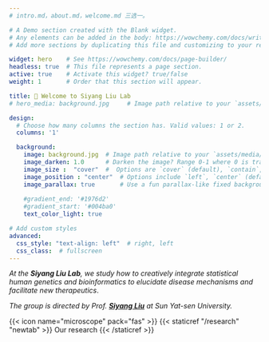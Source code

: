 ```yaml
---
# intro.md，about.md，welcome.md 三选一。

# A Demo section created with the Blank widget.
# Any elements can be added in the body: https://wowchemy.com/docs/writing-markdown-latex/
# Add more sections by duplicating this file and customizing to your requirements.

widget: hero    # See https://wowchemy.com/docs/page-builder/
headless: true  # This file represents a page section.
active: true    # Activate this widget? true/false
weight: 1       # Order that this section will appear.

title: 👋 Welcome to Siyang Liu Lab
# hero_media: background.jpg     # Image path relative to your `assets/media/` folder.

design:
  # Choose how many columns the section has. Valid values: 1 or 2.
  columns: '1'

  background:
    image: background.jpg  # Image path relative to your `assets/media/` folder.
    image_darken: 1.0      # Darken the image? Range 0-1 where 0 is transparent and 1 is opaque.
    image_size :  "cover"  #  Options are `cover` (default), `contain`, or `actual` size.
    image_position : "center"  # Options include `left`, `center` (default), or `right`.
    image_parallax: true       # Use a fun parallax-like fixed background effect? true/false
    
    #gradient_end: '#1976d2'
    #gradient_start: '#004ba0'
    text_color_light: true

# Add custom styles
advanced:
  css_style: "text-align: left"  # right, left
  css_class:  # fullscreen
---
```

<!-- ## *Creatively integrating statistical human genetics and bioinformatics to elucidate disease mechanisms and facilitate new therapeutics* -->

*At the **Siyang Liu Lab**, we study how to creatively integrate statistical human genetics and bioinformatics to elucidate disease mechanisms and facilitate new therapeutics*. 
<!-- with a particular interest in XXXX.  -->
*The group is directed by Prof. [**Siyang Liu**](/author/siyang-liu/) at Sun Yat-sen University.*

{{< icon name="microscope" pack="fas" >}} {{< staticref "/research" "newtab" >}} Our research {{< /staticref >}}

